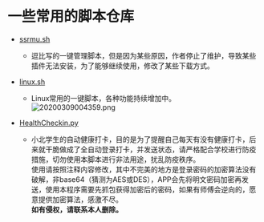 # 一些常用的脚本仓库

- [ssrmu.sh](https://github.com/bluekk935/doubi)  

  -  逗比写的一键管理脚本，但是因为某些原因，作者停止了维护，导致某些插件无法安装，为了能够继续使用，修改了某些下载方式。

- [linux.sh](https://github.com/waterrr/Script/blob/master/linux.sh)   
  -  Linux常用的一键脚本，各种功能持续增加中。<br/>
![20200309004359.png](https://i.loli.net/2020/03/09/W2BUZi9gC8X5hVu.png)

- [HealthCheckin.py](https://github.com/waterrr/Script/blob/master/HealthCheckin.py) 
  -  小北学生的自动健康打卡，目的是为了提醒自己每天有没有健康打卡，后来就干脆做成了全自动登录打卡，并发送状态，请严格配合学校进行防疫措施，切勿使用本脚本进行非法用途，扰乱防疫秩序。<br/>使用请按照注释内容修改，其中不完美的地方是登录密码的加密算法没有破解，非base64（猜测为AES或DES），APP会先将明文密码加密再发送，使用本程序需要先抓包获得加密后的密码，如果有师傅会逆向的，愿意提供加密算法，感激不尽。<br><b>如有侵权，请联系本人删除。</b>

